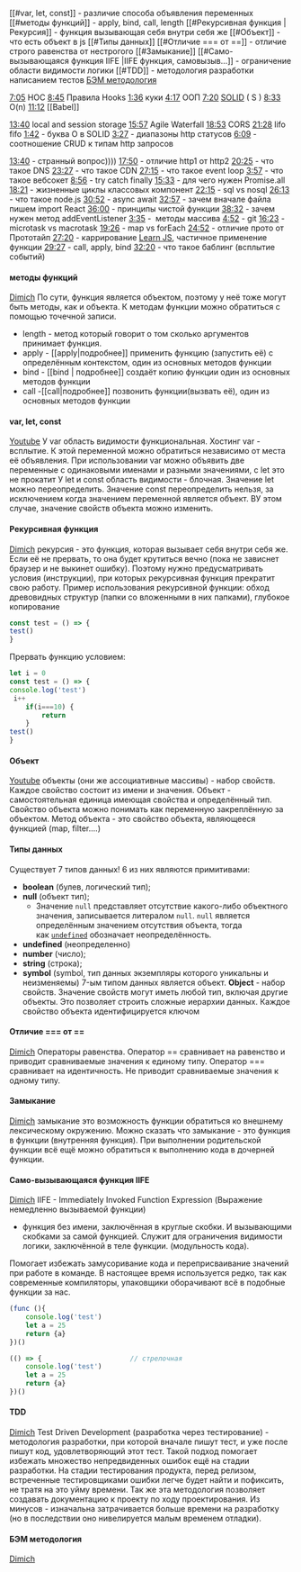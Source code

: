 [[#var, let, const]]  - различие способа объявления переменных
[[#методы функций]]  - apply, bind, call, length
[[#Рекурсивная функция |Рекурсия]] - функция вызывающая себя внутри себя же
[[#Объект]] - что есть объект в js
[[#Типы данных]] 
[[#Отличие === от ==]] -  отличие строго равенства от нестрогого
[[#Замыкание]] 
[[#Само-вызывающаяся функция IIFE |IIFE функция, самовызыв...]] - ограничение области видимости логики
[[#TDD]] - методология разработки написанием тестов
[БЭМ методология](https://www.youtube.com/watch?v=IZPS8mGco-0&t=708s)

[7:05](https://www.youtube.com/watch?v=HhrlLqDCQ40&t=425s) НОС
[8:45](https://www.youtube.com/watch?v=HhrlLqDCQ40&t=525s) Правила Hooks
[1:36](https://www.youtube.com/watch?v=DjrK3PN2_D4&t=96s) куки
[4:17](https://www.youtube.com/watch?v=DjrK3PN2_D4&t=257s) ООП 
[7:20](https://www.youtube.com/watch?v=DjrK3PN2_D4&t=440s) [SOLID](obsidian://open?vault=obsidian-storage&file=%D0%A2%D0%B5%D1%80%D0%BC%D0%B8%D0%BD%D1%8B%2FM%D0%B5%D1%82%D0%BE%D0%B4%D0%BE%D0%BB%D0%BE%D0%B3%D0%B8%D0%B8%20%D1%80%D0%B0%D0%B7%D1%80%D0%B0%D0%B1%D0%BE%D1%82%D0%BA%D0%B8%2F%D0%9F%D1%80%D0%B8%D0%BD%D1%86%D0%B8%D0%BF%D1%8B%20%D0%BF%D1%80%D0%BE%D0%B3%D1%80%D0%B0%D0%BC%D0%BC%D0%B8%D1%80%D0%BE%D0%B2%D0%B0%D0%BD%D0%B8%D1%8F) ( S )
[8:33](https://www.youtube.com/watch?v=DjrK3PN2_D4&t=513s) O(n)
[11:12](https://www.youtube.com/watch?v=DjrK3PN2_D4&t=672s) [[Babel]]

[13:40](https://www.youtube.com/watch?v=DjrK3PN2_D4&t=820s) local and session storage 
[15:57](https://www.youtube.com/watch?v=DjrK3PN2_D4&t=957s) Agile Waterfall
[18:53](https://www.youtube.com/watch?v=DjrK3PN2_D4&t=1133s) CORS
[21:28](https://www.youtube.com/watch?v=DjrK3PN2_D4&t=1288s) lifo fifo
[1:42](https://www.youtube.com/watch?v=IZPS8mGco-0&t=102s) - буква О в SOLID
[3:27](https://www.youtube.com/watch?v=IZPS8mGco-0&t=207s) - диапазоны http статусов
[6:09](https://www.youtube.com/watch?v=IZPS8mGco-0&t=369s) - соотношение CRUD к типам http запросов


[13:40](https://www.youtube.com/watch?v=IZPS8mGco-0&t=820s) - странный вопрос))))
[17:50](https://www.youtube.com/watch?v=IZPS8mGco-0&t=1070s) - отличие http1 от http2
[20:25](https://www.youtube.com/watch?v=IZPS8mGco-0&t=1225s) - что такое DNS
[23:27](https://www.youtube.com/watch?v=IZPS8mGco-0&t=1407s) - что такое CDN
[27:15](https://www.youtube.com/watch?v=IZPS8mGco-0&t=1635s) - что такое event loop
[3:57](https://www.youtube.com/watch?v=Nvx6OnjVZzU&t=237s) - что такое вебсокет
[8:56](https://www.youtube.com/watch?v=Nvx6OnjVZzU&t=536s) - try catch finally
[15:33](https://www.youtube.com/watch?v=Nvx6OnjVZzU&t=933s) - для чего нужен Promise.all
[18:21](https://www.youtube.com/watch?v=Nvx6OnjVZzU&t=1101s) - жизненные циклы классовых компонент
[22:15](https://www.youtube.com/watch?v=Nvx6OnjVZzU&t=1335s) - sql vs nosql
[26:13](https://www.youtube.com/watch?v=Nvx6OnjVZzU&t=1573s) - что такое node.js
[30:52](https://www.youtube.com/watch?v=Nvx6OnjVZzU&t=1852s) - async await
[32:57](https://www.youtube.com/watch?v=Nvx6OnjVZzU&t=1977s) - зачем вначале файла пишем import React
[36:00](https://www.youtube.com/watch?v=Nvx6OnjVZzU&t=2160s) - принципы чистой функции
[38:32](https://www.youtube.com/watch?v=Nvx6OnjVZzU&t=2312s) - зачем нужен метод addEventListener
[3:35](https://www.youtube.com/watch?v=MkZS4V8xUtA&t=215s) -  методы массива 
[4:52](https://www.youtube.com/watch?v=MkZS4V8xUtA&t=292s) - git
[16:23](https://www.youtube.com/watch?v=MkZS4V8xUtA&t=983s) - microtask vs macrotask
[19:26](https://www.youtube.com/watch?v=MkZS4V8xUtA&t=1166s) - map vs forEach
[24:52](https://www.youtube.com/watch?v=MkZS4V8xUtA&t=1492s) - отличие прото от Прототайп
[27:20](https://www.youtube.com/watch?v=MkZS4V8xUtA&t=1640s) - каррирование [Learn JS](https://learn.javascript.ru/currying-partials), частичное применение функции
[29:27](https://www.youtube.com/watch?v=MkZS4V8xUtA&t=1767s) - call, apply, bind
[32:20](https://www.youtube.com/watch?v=MkZS4V8xUtA&t=1940s) - что такое баблинг (всплытие событий)


#### методы функций
[Dimich](https://www.youtube.com/watch?v=HhrlLqDCQ40&t=182s) 
По сути, функция является объектом, поэтому у неё тоже могут быть методы, как и объекта.
К методам функции можно обратиться с помощью точечной записи. 
- length - метод который говорит о том сколько аргументов принимает функция.
- apply - [[apply|подробнее]] применить функцию (запустить её) с определённым контекстом, один из основных методов функции
- bind - [[bind | подробнее]] создаёт копию функции один из основных методов функции
- call -[[call|подробнее]] позвонить функции(вызвать её), один из основных методов функции

#### var, let, const
[Youtube](https://www.youtube.com/watch?v=Yt9UbMmAKXc&list=PLVfMKQXDAhGXmKZO1n72nkzB6QrgnPY3q&ab_channel=WebDeveloperBlog)
У var область видимости функциональная.  Хостинг var - всплытие. К этой переменной можно обратиться независимо от места её объявления.
При использовании var можно объявить две переменные с одинаковыми именами и разными значениями, с let это не прокатит
У let и const область видимости - блочная.
Значение let можно переопределить. Значение const переопределить нельзя, за исключением когда значением переменной является объект. ВУ этом случае, значение свойств объекта можно изменить.

#### Рекурсивная функция
[Dimich](https://www.youtube.com/watch?v=HhrlLqDCQ40&t=264s) рекурсия - это функция, которая вызывает себя внутри себя же. Если её не прервать, то она будет крутиться вечно (пока не зависнет браузер и не выкинет ошибку). Поэтому нужно предусматривать условия (инструкции), при которых рекурсивная функция прекратит свою работу.
Пример использования рекурсивной функции: обход древовидных структур (папки со вложенными в них папками), глубокое копирование
```js
const test = () => {
test()
}
```
Прервать функцию условием:
```js
let i = 0
const test = () => {
console.log('test')
 i++
	if(i===10) {
		return
	}
test()
}
```

#### Объект
[Youtube](https://youtu.be/n9E-6aBcyd8?t=124) объекты (они же ассоциативные массивы) - набор свойств. Каждое свойство состоит из имени и значения. Объект - самостоятельная единица имеющая свойства и определённый тип.
Свойство объекта можно понимать как переменную закреплённую за объектом.
Метод объекта - это свойство объекта, являющееся функцией (map, filter....)

#### Типы данных
Существует 7 типов данных!
6 из них являются примитивами:
- **boolean** (булев, логический тип);
- **null** (объект тип);
	- Значение `null` представляет отсутствие какого-либо объектного значения, записывается литералом `null`.
        `null` является определённым значением отсутствия объекта, тогда как [`undefined`](https://developer.mozilla.org/ru/docs/Web/JavaScript/Reference/Global_Objects/undefined) обозначает неопределённость.
- **undefined** (неопределенно)
- **number** (число);
- **string** (строка);
- **symbol** (symbol, тип данных экземпляры которого уникальны и неизменяемы)
7-ым типом данных является объект.
**Object** -  набор свойств. Значение свойств могут иметь любой тип, включая другие объекты. Это позволяет строить сложные иерархии данных. Каждое свойство объекта идентифицируется ключом

#### Отличие === от ==
[Dimich](https://www.youtube.com/watch?v=MkZS4V8xUtA&t=819s)  Операторы равенства. Оператор == сравнивает на равенство и приводит сравниваемые значения к единому типу. 
Оператор === сравнивает на идентичность. Не приводит сравниваемые значения к одному типу.

#### Замыкание
[Dimich](https://www.youtube.com/watch?v=MkZS4V8xUtA&t=578s) замыкание это возможность функции обратиться ко внешнему лексическому окружению.
Можно сказать что замыкание - это функция в функции (внутренняя функция).
При выполнении родительской функции всё ещё можно обратиться к выполнению кода в дочерней функции.

#### Само-вызывающаяся функция IIFE
[Dimich](https://www.youtube.com/watch?v=IZPS8mGco-0&t=480s) 
IIFE - Immediately Invoked Function Expression (Выражение немедленно вызываемой функции)
- функция без имени, заключённая в круглые скобки. И вызывающими скобками за самой функцией. Служит для ограничения видимости логики, заключённой в теле функции.
(модульность кода).
 
Помогает избежать замусоривание кода и переприсваивание значений при работе в команде.
В настоящее время используется редко, так как современные компиляторы, упаковщики оборачивают всё в подобные функции за нас.
```js
(func (){
	console.log('test')
	let a = 25
	return {a}
})()
```

```js 
(() => {                      // стрелочная
	console.log('test')
	let a = 25
	return {a}
})()
```

#### TDD
[Dimich](https://www.youtube.com/watch?v=DjrK3PN2_D4&t=750s) 
Test Driven Development (разработка через тестирование)  - методология разработки, при которой вначале пишут тест, и уже после пишут код, удовлетворяющий этот тест.
Такой подход помогает избежать множество непредвиденных ошибок ещё на стадии разработки. 
На стадии тестирования продукта, перед релизом, встреченные тестировщиками ошибки легче будет найти и пофиксить, не тратя на это уйму времени.
Так же эта методология позволяет создавать документацию к проекту по ходу проектирования.
Из минусов - изначальна затрачивается больше времени на разработку (но в последствии оно нивелируется малым временем отладки).

#### БЭМ методология
[Dimich](https://www.youtube.com/watch?v=IZPS8mGco-0&t=708s) 
